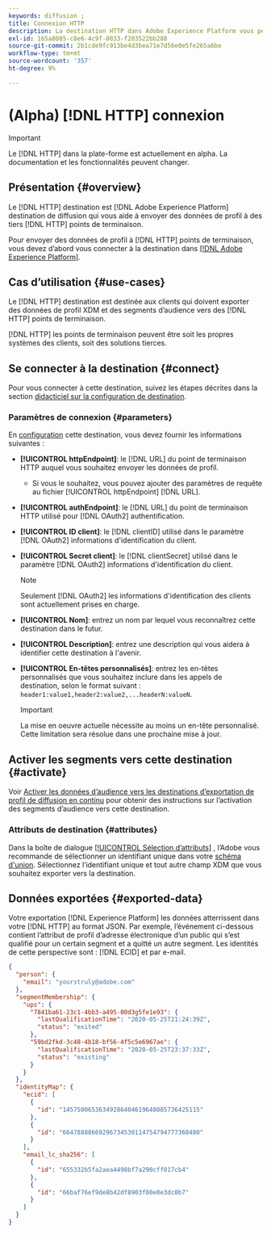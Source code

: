 ```yaml
---
keywords: diffusion ;
title: Connexion HTTP
description: La destination HTTP dans Adobe Experience Platform vous permet d’envoyer des données de profil à des points de terminaison HTTP tiers.
exl-id: 165a8085-c8e6-4c9f-8033-f203522bb288
source-git-commit: 2b1cde9fc913be4d3bea71e7d56e0e5fe265a6be
workflow-type: tm+mt
source-wordcount: '357'
ht-degree: 9%

---
```


# (Alpha) [!DNL HTTP] connexion

>[!IMPORTANT]
>
>Le [!DNL HTTP] dans la plate-forme est actuellement en alpha. La documentation et les fonctionnalités peuvent changer.

## Présentation {#overview}

Le [!DNL HTTP] destination est [!DNL Adobe Experience Platform] destination de diffusion qui vous aide à envoyer des données de profil à des tiers [!DNL HTTP] points de terminaison.

Pour envoyer des données de profil à [!DNL HTTP] points de terminaison, vous devez d’abord vous connecter à la destination dans [[!DNL Adobe Experience Platform]](#connect-destination).

## Cas d’utilisation {#use-cases}

Le [!DNL HTTP] destination est destinée aux clients qui doivent exporter des données de profil XDM et des segments d’audience vers des [!DNL HTTP] points de terminaison.

[!DNL HTTP] les points de terminaison peuvent être soit les propres systèmes des clients, soit des solutions tierces.

## Se connecter à la destination {#connect}

Pour vous connecter à cette destination, suivez les étapes décrites dans la section [didacticiel sur la configuration de destination](../ui/connect-destination.md).

### Paramètres de connexion {#parameters}

En [configuration](../ui/connect-destination.md) cette destination, vous devez fournir les informations suivantes :

* **[!UICONTROL httpEndpoint]**: le [!DNL URL] du point de terminaison HTTP auquel vous souhaitez envoyer les données de profil.
   * Si vous le souhaitez, vous pouvez ajouter des paramètres de requête au fichier [!UICONTROL httpEndpoint] [!DNL URL].
* **[!UICONTROL authEndpoint]**: le [!DNL URL] du point de terminaison HTTP utilisé pour [!DNL OAuth2] authentification.
* **[!UICONTROL ID client]**: le [!DNL clientID] utilisé dans le paramètre [!DNL OAuth2] informations d&#39;identification du client.
* **[!UICONTROL Secret client]**: le [!DNL clientSecret] utilisé dans le paramètre [!DNL OAuth2] informations d&#39;identification du client.

   >[!NOTE]
   >
   >Seulement [!DNL OAuth2] les informations d&#39;identification des clients sont actuellement prises en charge.

* **[!UICONTROL Nom]**: entrez un nom par lequel vous reconnaîtrez cette destination dans le futur.
* **[!UICONTROL Description]**: entrez une description qui vous aidera à identifier cette destination à l&#39;avenir.
* **[!UICONTROL En-têtes personnalisés]**: entrez les en-têtes personnalisés que vous souhaitez inclure dans les appels de destination, selon le format suivant : `header1:value1,header2:value2,...headerN:valueN`.

   >[!IMPORTANT]
   >
   >La mise en oeuvre actuelle nécessite au moins un en-tête personnalisé. Cette limitation sera résolue dans une prochaine mise à jour.

## Activer les segments vers cette destination {#activate}

Voir [Activer les données d’audience vers les destinations d’exportation de profil de diffusion en continu](../ui/activate-streaming-profile-destinations.md) pour obtenir des instructions sur l’activation des segments d’audience vers cette destination.

### Attributs de destination {#attributes}

Dans la boîte de dialogue [[!UICONTROL Sélection d’attributs]](../ui/activate-streaming-profile-destinations.md#select-attributes) , l’Adobe vous recommande de sélectionner un identifiant unique dans votre [schéma d&#39;union](../../profile/home.md#profile-fragments-and-union-schemas). Sélectionnez l’identifiant unique et tout autre champ XDM que vous souhaitez exporter vers la destination.

## Données exportées {#exported-data}

Votre exportation [!DNL Experience Platform] les données atterrissent dans votre [!DNL HTTP] au format JSON. Par exemple, l’événement ci-dessous contient l’attribut de profil d’adresse électronique d’un public qui s’est qualifié pour un certain segment et a quitté un autre segment. Les identités de cette perspective sont : [!DNL ECID] et par e-mail.

```json
{
  "person": {
    "email": "yourstruly@adobe.com"
  },
  "segmentMembership": {
    "ups": {
      "7841ba61-23c1-4bb3-a495-00d3g5fe1e93": {
        "lastQualificationTime": "2020-05-25T21:24:39Z",
        "status": "exited"
      },
      "59bd2fkd-3c48-4b18-bf56-4f5c5e6967ae": {
        "lastQualificationTime": "2020-05-25T23:37:33Z",
        "status": "existing"
      }
    }
  },
  "identityMap": {
    "ecid": [
      {
        "id": "14575006536349286404619648085736425115"
      },
      {
        "id": "66478888669296734530114754794777368480"
      }
    ],
    "email_lc_sha256": [
      {
        "id": "655332b5fa2aea4498bf7a290cff017cb4"
      },
      {
        "id": "66baf76ef9de8b42df8903f00e0e3dc0b7"
      }
    ]
  }
}
```
